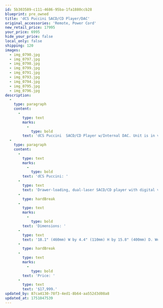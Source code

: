 ```yaml
---
id: 5b303589-c111-4686-95ba-1fa1880ccb28
blueprint: pre_owned
title: 'dCS Puccini SACD/CD Player/DAC'
original_accessories: 'Remote, Power Cord'
new_retail_price: 17995
your_price: 6995
hide_your_price: false
local_only: false
shipping: 120
images:
  - img_0790.jpg
  - img_0797.jpg
  - img_0798.jpg
  - img_0799.jpg
  - img_0791.jpg
  - img_0793.jpg
  - img_0794.jpg
  - img_0795.jpg
  - img_0796.jpg
description:
  -
    type: paragraph
    content:
      -
        type: text
        marks:
          -
            type: bold
        text: 'dCS Puccini  SACD/CD Player w/Internal DAC. Unit is in very good physical and functional condition with remote control and manual (no original box or packing). Unit sold as new for $17,999.00'
  -
    type: paragraph
    content:
      -
        type: text
        marks:
          -
            type: bold
        text: 'dCS Puccini: '
      -
        type: text
        text: 'Drawer-loading, dual-laser SACD/CD player with digital volume and balance controls, and up-sampling of CD data to DSD or PCM. Digital inputs: 2 S/PDIF on RCA jacks. Word clock In/Out (TTL) on 75-ohm BNC jacks. Digital outputs: 2 S/PDIF on RCA jacks. Analog outputs: balanced on XLR jacks, unbalanced on RCA jacks. Maximum output level: 2V or 6V, selectable. Output impedance: 3 ohms balanced, 52 ohms unbalanced. Frequency response: 10Hz–20kHz, ±0.1dB, Filter 1, CD and SACD playback. Channel separation: >80dB, 20Hz–20kHz. Noise: <–100dB, 20Hz–20kHz. Power consumption: 30W typical, 40W maximum. Control software: v1.12. Display software: v1.20.'
      -
        type: hardBreak
      -
        type: text
        marks:
          -
            type: bold
        text: 'Dimensions: '
      -
        type: text
        text: '18.1" (460mm) W by 4.4" (110mm) H by 15.8" (400mm) D. Weight: 26.6 lbs (12.1kg).'
      -
        type: hardBreak
      -
        type: text
        marks:
          -
            type: bold
        text: 'Price: '
      -
        type: text
        text: '$17,999.'
updated_by: 87ca4130-78f3-4ed1-8b64-aa552d3d08a8
updated_at: 1751047539
---
```

